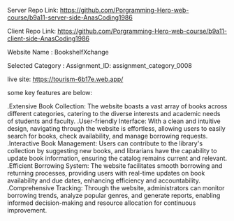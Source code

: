 Server Repo Link: https://github.com/Porgramming-Hero-web-course/b9a11-server-side-AnasCoding1986

Client Repo Link: https://github.com/Porgramming-Hero-web-course/b9a11-client-side-AnasCoding1986 

Website Name : BookshelfXchange

Selected Category : Assignment_ID: assignment_category_0008

live site: https://tourism-6b17e.web.app/

some key features are below:

.Extensive Book Collection: The website boasts a vast array of books across different categories, catering to the diverse interests and academic needs of students and faculty.
.User-friendly Interface: With a clean and intuitive design, navigating through the website is effortless, allowing users to easily search for books, check availability, and manage borrowing requests.
.Interactive Book Management: Users can contribute to the library's collection by suggesting new books, and librarians have the capability to update book information, ensuring the catalog remains current and relevant.
.Efficient Borrowing System: The website facilitates smooth borrowing and returning processes, providing users with real-time updates on book availability and due dates, enhancing efficiency and accountability.
.Comprehensive Tracking: Through the website, administrators can monitor borrowing trends, analyze popular genres, and generate reports, enabling informed decision-making and resource allocation for continuous improvement.
